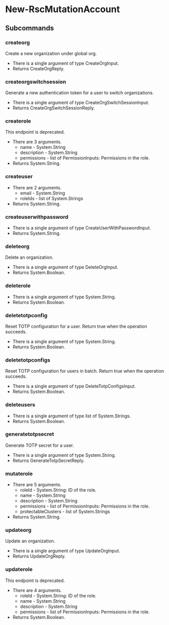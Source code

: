 # New-RscMutationAccount
## Subcommands
### createorg
Create a new organization under global org.

- There is a single argument of type CreateOrgInput.
- Returns CreateOrgReply.
### createorgswitchsession
Generate a new authentication token for a user to switch organizations.

- There is a single argument of type CreateOrgSwitchSessionInput.
- Returns CreateOrgSwitchSessionReply.
### createrole
This endpoint is deprecated.

- There are 3 arguments.
    - name - System.String
    - description - System.String
    - permissions - list of PermissionInputs: Permissions in the role.
- Returns System.String.
### createuser
- There are 2 arguments.
    - email - System.String
    - roleIds - list of System.Strings
- Returns System.String.
### createuserwithpassword
- There is a single argument of type CreateUserWithPasswordInput.
- Returns System.String.
### deleteorg
Delete an organization.

- There is a single argument of type DeleteOrgInput.
- Returns System.Boolean.
### deleterole
- There is a single argument of type System.String.
- Returns System.Boolean.
### deletetotpconfig
Reset TOTP configuration for a user. Return true when the operation succeeds.

- There is a single argument of type System.String.
- Returns System.Boolean.
### deletetotpconfigs
Reset TOTP configuration for users in batch. Return true when the operation succeeds.

- There is a single argument of type DeleteTotpConfigsInput.
- Returns System.Boolean.
### deleteusers
- There is a single argument of type list of System.Strings.
- Returns System.Boolean.
### generatetotpsecret
Generate TOTP secret for a user.

- There is a single argument of type System.String.
- Returns GenerateTotpSecretReply.
### mutaterole
- There are 5 arguments.
    - roleId - System.String: ID of the role.
    - name - System.String
    - description - System.String
    - permissions - list of PermissionInputs: Permissions in the role.
    - protectableClusters - list of System.Strings
- Returns System.String.
### updateorg
Update an organization.

- There is a single argument of type UpdateOrgInput.
- Returns UpdateOrgReply.
### updaterole
This endpoint is deprecated.

- There are 4 arguments.
    - roleId - System.String: ID of the role.
    - name - System.String
    - description - System.String
    - permissions - list of PermissionInputs: Permissions in the role.
- Returns System.Boolean.
